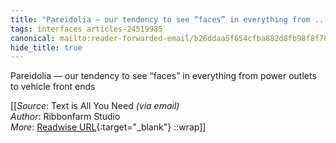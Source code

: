 ```yaml
---
title: "Pareidolia — our tendency to see “faces” in everything from ..."
tags: interfaces articles-24519985
canonical: mailto:reader-forwarded-email/b26ddaa5f654cfba882d8fb98f8f7838
hide_title: true
---
```


Pareidolia — our tendency to see “faces” in everything from power outlets to vehicle front ends


[[_Source_: Text is All You Need _(via email)_<br>
_Author_: Ribbonfarm Studio<br>
_More_: [Readwise URL](https://readwise.io/open/478260068){:target="_blank"}
::wrap]]